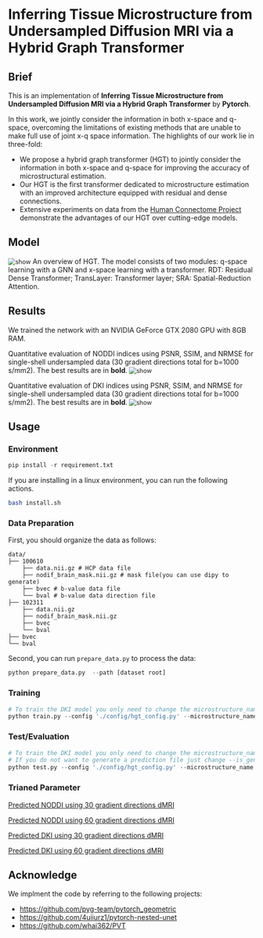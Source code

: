 # Inferring Tissue Microstructure from Undersampled Diffusion MRI via a Hybrid Graph Transformer
## Brief
This is an implementation of **Inferring Tissue Microstructure from Undersampled Diffusion MRI via a Hybrid Graph Transformer** by **Pytorch**.

In this work, we jointly consider the information in both x-space and q-space, overcoming the limitations of existing methods that are unable to make full use of joint x-q space information. The highlights of our work lie in three-fold:

- We propose a hybrid graph transformer (HGT) to jointly consider the information in both x-space and q-space for improving the accuracy of microstructural estimation.
- Our HGT is the first transformer dedicated to microstructure estimation with an improved architecture equipped with residual and dense connections.
- Extensive experiments on data from the [Human Connectome Project](https://db.humanconnectome.org/) demonstrate the advantages of our HGT over cutting-edge models.

## Model
<img src="./misc/model.png" alt="show" style="zoom:90%;" />
An overview of HGT. The model consists of two modules: q-space learning with a GNN and x-space learning with a transformer. RDT: Residual Dense Transformer; TransLayer: Transformer layer; SRA: Spatial-Reduction Attention.

## Results
We trained the network with an NVIDIA GeForce GTX 2080 GPU with 8GB RAM.

Quantitative evaluation of NODDI indices using PSNR, SSIM, and NRMSE for single-shell undersampled data (30 gradient directions total for b=1000 s/mm2). The best results are in **bold**.
<img src="./misc/result_noddi_30.png" alt="show" style="zoom:90%;" />

Quantitative evaluation of DKI indices using PSNR, SSIM, and NRMSE for single-shell undersampled data (30 gradient directions total for b=1000 s/mm2). The best results are in **bold**.
<img src="./misc/result_dki_30.png" alt="show" style="zoom:90%;" />

## Usage
### Environment
```python
pip install -r requirement.txt
```
If you are installing in a linux environment, you can run the following actions.
```bash
bash install.sh
```
### Data Preparation

First, you should organize the data as follows:

```shell 
data/
├── 100610
    ├── data.nii.gz # HCP data file
    ├── nodif_brain_mask.nii.gz # mask file(you can use dipy to generate)
    ├── bvec # b-value data file
    └── bval # b-value data direction file
├── 102311 
    ├── data.nii.gz
    ├── nodif_brain_mask.nii.gz
    ├── bvec
    └── bval
├── bvec 
└── bval
```

 Second, you can run `prepare_data.py` to process the data:

```python
python prepare_data.py  --path [dataset root]
```

### Training

```python
# To train the DKI model you only need to change the microstructure_name
python train.py --config './config/hgt_config.py' --microstructure_name 'NODDI'
```

### Test/Evaluation

```python
# To train the DKI model you only need to change the microstructure_name
# If you do not want to generate a prediction file just change --is_generate_image to False
python test.py --config './config/hgt_config.py' --microstructure_name 'NODDI' --is_generate_image True
```
### Trianed Parameter

[Predicted NODDI using 30 gradient directions dMRI](https://drive.google.com/file/d/14_GE-ijcWq4xKWS2g0hkbdpHmbO9omYV/view?usp=drive_link)



[Predicted NODDI using 60 gradient directions dMRI](https://drive.google.com/file/d/1rpXAgPLs5dq1DALvrWX7OXcsEk0QRVu1/view?usp=drive_link)



[Predicted DKI using 30 gradient directions dMRI](https://drive.google.com/file/d/1rpXAgPLs5dq1DALvrWX7OXcsEk0QRVu1/view?usp=drive_link)




[Predicted DKI using 60 gradient directions dMRI](https://drive.google.com/file/d/1rpXAgPLs5dq1DALvrWX7OXcsEk0QRVu1/view?usp=drive_link)
## Acknowledge

We implment the code by referring to the following projects:

- https://github.com/pyg-team/pytorch_geometric
- https://github.com/4uiiurz1/pytorch-nested-unet
- https://github.com/whai362/PVT






